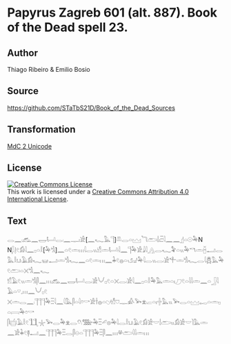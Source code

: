 # Papyrus Zagreb 601 (alt. 887). Book of the Dead spell 23.

## Author 

Thiago Ribeiro & Emilio Bosio

## Source 

https://github.com/STaTbS21D/Book_of_the_Dead_Sources

## Transformation 

[MdC 2 Unicode](https://statbs21d.github.io/mdc2unicode.html)

## License 

<a rel="license" href="http://creativecommons.org/licenses/by/4.0/"><img alt="Creative Commons License" style="border-width:0" src="https://i.creativecommons.org/l/by/4.0/88x31.png" /></a><br />This work is licensed under a <a rel="license" href="http://creativecommons.org/licenses/by/4.0/">Creative Commons Attribution 4.0 International License</a>.

## Text 

<hiero><rubrum>𓂋𓈖𓏺𓃹𓈖𓉿𓂡𓂋𓏺𓈖𓊃𓏤𓀀</rubrum>[<rubrum>𓈖𓆑𓅓𓊹</rubrum>]<rubrum>𓌨𓂋𓏏𓈉</rubrum>𓆓𓂧𓌃𓏤𓏫𓇋𓈖𓈖𓊨𓏏𓇳𓅆N<br>
N𓆄𓊤𓏲𓀁𓇋𓈖𓊪𓏏𓎛[𓅆𓀜]𓈖𓏏𓏲𓏛𓏥𓇋𓂋𓏭𓀺𓏛𓂡𓏺𓇋𓈖𓊹𓅆𓀀𓇍𓇋𓂻𓂋𓆑𓅝𓏏𓏭𓅆𓎔𓏛𓐢𓂝𓂋<br>
𓅓𓎛𓂓𓏺𓄿𓀁𓆑𓊠𓂝𓏛𓀜𓆑𓈖𓏏𓏲𓏛𓏥𓈖𓇓𓏲𓐍𓏏𓏯𓃫𓅆𓇋𓂋𓏭𓂋𓏺𓀀𓍚𓏛𓀜𓆑𓂋𓇋𓆣𓅓𓅆𓏲𓂧𓏏𓏴𓀜𓈖𓆑<br>
𓀸𓄿𓏲𓏭𓏛𓀜𓋴𓈖𓏥𓃹𓈖𓉿𓂡𓂋𓏺𓀀𓄋𓊪𓏲𓏏𓏴𓂋𓏺𓀀𓇋𓈖𓊪𓏏𓎛𓅆𓅓𓏛𓏏𓏤𓈔𓏲𓏏𓇋𓇋𓏛𓈖𓏏𓃀𓇋𓄿𓏏𓎺𓈒𓏥𓈖𓄋𓊪𓏲<br>
𓏴𓏛𓂋𓈖𓏺𓊹𓊹𓊹𓅆𓏫𓇋𓈖𓇋𓅓𓋴𓏏𓇋𓏌𓎡𓀀𓌂𓐍𓏏𓆇𓁗𓈞𓊃𓀉𓅨𓁷𓏺𓐞𓏏𓏤𓏶𓅓𓏭𓅨𓂋𓏏𓈉𓉻𓏏𓏛𓊪𓏏𓇯𓅆𓏌𓎡<br>
𓋴𓐠𓄿𓎛𓏲𓃅𓇼𓅨𓂋𓅆𓁷𓂋𓄣𓏺𓅢𓅆𓏫𓄔𓊖𓅆𓇋𓂋𓎛𓂓𓏺𓄿𓏲𓀁𓀀𓎟𓌃𓂧𓏭𓀁𓀀𓎟𓌙𓅓𓏛<br>
𓈖𓀀𓇓𓏲𓊢𓂝𓈖𓊹𓊹𓊹𓅆𓏫𓂋𓋴𓇷𓏏𓊹𓊹𓊹𓅆𓏫𓋴𓈖𓏥𓋬𓂧𓇋𓇋𓏛𓏥<br></hiero>
